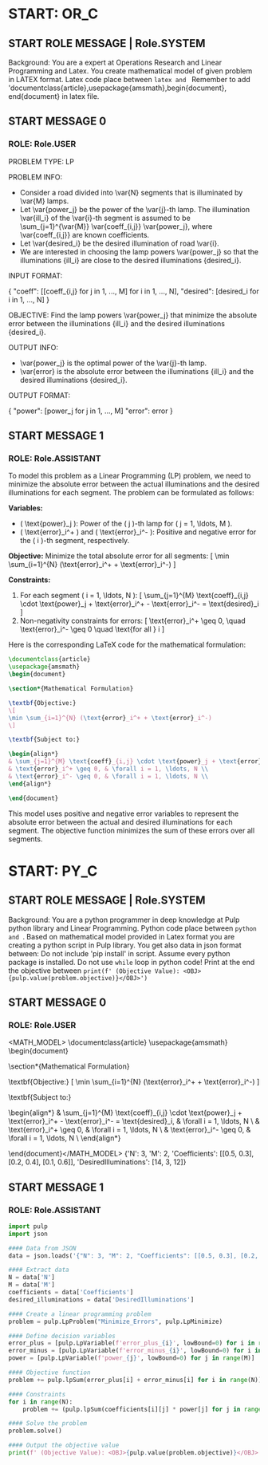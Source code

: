 # START: OR_C 
## START ROLE MESSAGE | Role.SYSTEM 
Background: You are a expert at Operations Research and Linear Programming and Latex. You create mathematical model of given problem in LATEX format. Latex code place between ```latex and ``` Remember to add 'documentclass{article},usepackage{amsmath},begin{document}, end{document} in latex file. 
## START MESSAGE 0 
### ROLE: Role.USER
<DESCRIPTION>
PROBLEM TYPE: LP

PROBLEM INFO: 

- Consider a road divided into \var{N} segments that is illuminated by \var{M} lamps.
- Let \var{power_j} be the power of the \var{j}-th lamp. The illumination \var{ill_i} of the \var{i}-th segment is assumed to be \sum_{j=1}^{\var{M}} \var{coeff_{i,j}} \var{power_j}, where \var{coeff_{i,j}} are known coefficients.
- Let \var{desired_i} be the desired illumination of road \var{i}. 
- We are interested in choosing the lamp powers \var{power_j} so that the illuminations {ill_i} are close to the desired illuminations {desired_i}. 

INPUT FORMAT: 

{
    "coeff": [[coeff_{i,j} for j in 1, ..., M] for i in 1, ..., N],
    "desired": [desired_i for i in 1, ..., N]
}

OBJECTIVE: Find the lamp powers \var{power_j} that minimize the absolute error between the illuminations {ill_i} and the desired illuminations {desired_i}.

OUTPUT INFO:

- \var{power_j} is the optimal power of the \var{j}-th lamp.
- \var{error} is the absolute error between the illuminations {ill_i} and the desired illuminations {desired_i}.

OUTPUT FORMAT:

{
    "power": [power_j for j in 1, ..., M]
    "error": error
}
</DESCRIPTION>


## START MESSAGE 1 
### ROLE: Role.ASSISTANT
To model this problem as a Linear Programming (LP) problem, we need to minimize the absolute error between the actual illuminations and the desired illuminations for each segment. The problem can be formulated as follows:

**Variables:**
- \( \text{power}_j \): Power of the \( j \)-th lamp for \( j = 1, \ldots, M \).
- \( \text{error}_i^+ \) and \( \text{error}_i^- \): Positive and negative error for the \( i \)-th segment, respectively.

**Objective:**
Minimize the total absolute error for all segments:
\[ \min \sum_{i=1}^{N} (\text{error}_i^+ + \text{error}_i^-) \]

**Constraints:**
1. For each segment \( i = 1, \ldots, N \):
   \[
   \sum_{j=1}^{M} \text{coeff}_{i,j} \cdot \text{power}_j + \text{error}_i^+ - \text{error}_i^- = \text{desired}_i
   \]
2. Non-negativity constraints for errors:
   \[
   \text{error}_i^+ \geq 0, \quad \text{error}_i^- \geq 0 \quad \text{for all } i
   \]

Here is the corresponding LaTeX code for the mathematical formulation:

```latex
\documentclass{article}
\usepackage{amsmath}
\begin{document}

\section*{Mathematical Formulation}

\textbf{Objective:}
\[
\min \sum_{i=1}^{N} (\text{error}_i^+ + \text{error}_i^-)
\]

\textbf{Subject to:}

\begin{align*}
& \sum_{j=1}^{M} \text{coeff}_{i,j} \cdot \text{power}_j + \text{error}_i^+ - \text{error}_i^- = \text{desired}_i, & \forall i = 1, \ldots, N \\
& \text{error}_i^+ \geq 0, & \forall i = 1, \ldots, N \\
& \text{error}_i^- \geq 0, & \forall i = 1, \ldots, N \\
\end{align*}

\end{document}
```

This model uses positive and negative error variables to represent the absolute error between the actual and desired illuminations for each segment. The objective function minimizes the sum of these errors over all segments.

# START: PY_C 
## START ROLE MESSAGE | Role.SYSTEM 
Background: You are a python programmer in deep knowledge at Pulp python library and Linear Programming. Python code place between ```python and ```. Based on mathematical model provided in Latex format you are creating a python script in Pulp library. You get also data in json format between: <DATA></DATA> Do not include 'pip install' in script. Assume every python package is installed. Do not use `while` loop in python code! Print at the end the objective between <OBJ></OBJ> `print(f' (Objective Value): <OBJ>{pulp.value(problem.objective)}</OBJ>')` 
## START MESSAGE 0 
### ROLE: Role.USER
<MATH_MODEL>
\documentclass{article}
\usepackage{amsmath}
\begin{document}

\section*{Mathematical Formulation}

\textbf{Objective:}
\[
\min \sum_{i=1}^{N} (\text{error}_i^+ + \text{error}_i^-)
\]

\textbf{Subject to:}

\begin{align*}
& \sum_{j=1}^{M} \text{coeff}_{i,j} \cdot \text{power}_j + \text{error}_i^+ - \text{error}_i^- = \text{desired}_i, & \forall i = 1, \ldots, N \\
& \text{error}_i^+ \geq 0, & \forall i = 1, \ldots, N \\
& \text{error}_i^- \geq 0, & \forall i = 1, \ldots, N \\
\end{align*}

\end{document}</MATH_MODEL>
<DATA>
{'N': 3, 'M': 2, 'Coefficients': [[0.5, 0.3], [0.2, 0.4], [0.1, 0.6]], 'DesiredIlluminations': [14, 3, 12]}</DATA>


## START MESSAGE 1 
### ROLE: Role.ASSISTANT
```python
import pulp
import json

#### Data from JSON
data = json.loads('{"N": 3, "M": 2, "Coefficients": [[0.5, 0.3], [0.2, 0.4], [0.1, 0.6]], "DesiredIlluminations": [14, 3, 12]}')

#### Extract data
N = data['N']
M = data['M']
coefficients = data['Coefficients']
desired_illuminations = data['DesiredIlluminations']

#### Create a linear programming problem
problem = pulp.LpProblem("Minimize_Errors", pulp.LpMinimize)

#### Define decision variables
error_plus = [pulp.LpVariable(f'error_plus_{i}', lowBound=0) for i in range(N)]
error_minus = [pulp.LpVariable(f'error_minus_{i}', lowBound=0) for i in range(N)]
power = [pulp.LpVariable(f'power_{j}', lowBound=0) for j in range(M)]

#### Objective function
problem += pulp.lpSum(error_plus[i] + error_minus[i] for i in range(N))

#### Constraints
for i in range(N):
    problem += (pulp.lpSum(coefficients[i][j] * power[j] for j in range(M)) + error_plus[i] - error_minus[i] == desired_illuminations[i])

#### Solve the problem
problem.solve()

#### Output the objective value
print(f' (Objective Value): <OBJ>{pulp.value(problem.objective)}</OBJ>')
```

